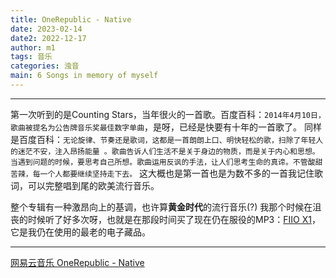 ```yaml
---
title: OneRepublic - Native
date: 2023-02-14
date2: 2022-12-17
author: m1
tags: 音乐
categories: 浊音
main: 6 Songs in memory of myself
---
```


<link rel="stylesheet" href="/css/APlayer.min.css">
<div id="aplayer"></div>
<script src="/js/APlayer.min.js"></script>
<script>
    const ap = new APlayer({
    container: document.getElementById('aplayer'),
    lrcType: 3,
    loop: 'none',
    audio: [
        {
        name: 'Counting Stars',
        artist: 'OneRepublic',
        url: '01 Counting Stars.m4a',
        cover: 'Cover.jpg',
        lrc: '01 Counting Stars.lrc',
        },
        {
        name: 'Love Runs Out',
        artist: 'OneRepublic',
        url: '02 Love Runs Out.m4a',
        cover: 'Cover.jpg',
        lrc: '02 Love Runs Out.lrc',
        },
        {
        name: 'If I Lose Myself',
        artist: 'OneRepublic',
        url: '03 If I Lose Myself.m4a',
        cover: 'Cover.jpg',
        lrc: '03 If I Lose Myself.lrc',
        },
        {
        name: 'Feel Again',
        artist: 'OneRepublic',
        url: '04 Feel Again.m4a',
        cover: 'Cover.jpg',
        lrc: '04 Feel Again.lrc',
        },
        {
        name: 'Au Revoir',
        artist: 'OneRepublic',
        url: '09 Au Revoir.m4a',
        cover: 'Cover.jpg',
        lrc: '09 Au Revoir.lrc',
        },
        {
        name: 'Life In Color',
        artist: 'OneRepublic',
        url: '15 Life In Color.m4a',
        cover: 'Cover.jpg',
        lrc: '15 Life In Color.lrc',
        },
        {
        name: 'If I Lose Myself (Acoustic)',
        artist: 'OneRepublic',
        url: '16 If I Lose Myself (Acoustic).m4a',
        cover: 'Cover.jpg',
        lrc: '16 If I Lose Myself (Acoustic).lrc',
        }
    ]
});
</script>

---

第一次听到的是Counting Stars，当年很火的一首歌。百度百科：`2014年4月10日，歌曲被提名为公告牌音乐奖最佳数字单曲`，是呀，已经是快要有十年的一首歌了。
同样是百度百科：`无论旋律、节奏还是歌词，这都是一首朗朗上口、明快轻松的歌，扫除了年轻人的迷茫不安，注入昂扬能量 。歌曲告诉人们生活不是关于身边的物质，而是关于内心和思想。当遇到问题的时候，要思考自己所想。歌曲运用反讽的手法，让人们思考生命的真谛。不管酸甜苦辣，每一个人都要继续坚持走下去。`
这大概也是第一首也是为数不多的一首我记住歌词，可以完整唱到尾的欧美流行音乐。

整个专辑有一种激昂向上的基调，也许算**黄金时代**的流行音乐(?)
我那个时候在沮丧的时候听了好多次呀，也就是在那段时间买了现在仍在服役的MP3：[FIIO X1](http://www.fiio.com.cn/x1)，它是我仍在使用的最老的电子藏品。

---
[网易云音乐 OneRepublic - Native](https://music.163.com/#/album?id=145941865)